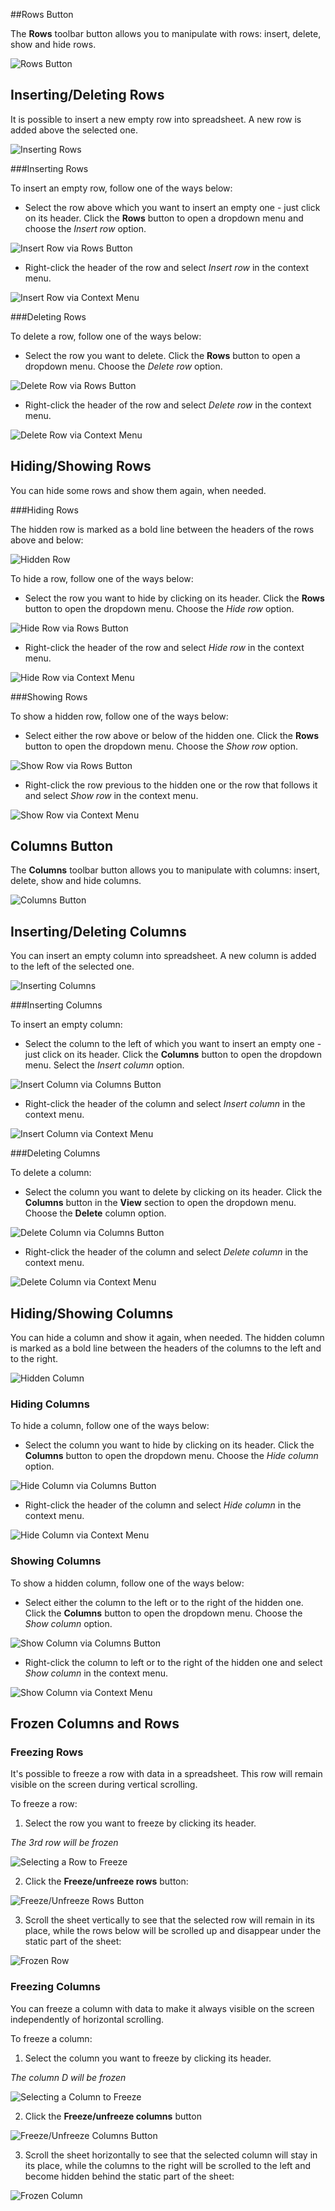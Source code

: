 ##Rows Button

The **Rows** toolbar button allows you to manipulate with rows: insert, delete, show and hide rows. 

![Rows Button](img/rows_button.png)

## Inserting/Deleting Rows

It is possible to insert a new empty row into spreadsheet. A new row is added above the selected one. 

![Inserting Rows](img/insert_row.png)

###Inserting Rows

To insert an empty row, follow one of the ways below:

- Select the row above which you want to insert an empty one - just click on its header.
Click the **Rows** button to open a dropdown menu and choose the *Insert row* option.

![Insert Row via Rows Button](img/insert_row_option.png)

- Right-click the header of the row and select *Insert row* in the context menu.

![Insert Row via Context Menu](img/insert_row_context_option.png)

###Deleting Rows

To delete a row, follow one of the ways below:

- Select the row you want to delete. Click the **Rows** button to open a dropdown menu. Choose the *Delete row* option.

![Delete Row via Rows Button](img/delete_row_option.png)

- Right-click the header of the row and select *Delete row* in the context menu.

![Delete Row via Context Menu](img/insert_row_context_option.png)

## Hiding/Showing Rows

You can hide some rows and show them again, when needed. 

###Hiding Rows

The hidden row is marked as a bold line between the headers of the rows above and below:

![Hidden Row](img/hidden_row.png)

To hide a row, follow one of the ways below:

- Select the row you want to hide by clicking on its header. Click the **Rows** button to open the dropdown menu. Choose the *Hide row* option.

![Hide Row via Rows Button](img/hide_row_option.png)

- Right-click the header of the row and select *Hide row* in the context menu.

![Hide Row via Context Menu](img/hide_row_context_option.png)
 
###Showing Rows

To show a hidden row, follow one of the ways below:

- Select either the row above or below of the hidden one. Click the **Rows** button to open the dropdown menu. Choose the *Show row* option.

![Show Row via Rows Button](img/show_row_option.png)

- Right-click the row previous to the hidden one or the row that follows it and select *Show row* in the context menu.

![Show Row via Context Menu](img/hide_row_context_option.png)
 
## Columns Button

The **Columns** toolbar button allows you to manipulate with columns: insert, delete, show and hide columns. 

![Columns Button](img/columns_button.png) 

## Inserting/Deleting Columns

You can insert an empty column into spreadsheet. A new column is added to the left of the selected one.

![Inserting Columns](img/insert_column.png)

###Inserting Columns

To insert an empty column:

- Select the column to the left of which you want to insert an empty one - just click on its header.
Click the **Columns** button to open the dropdown menu. Select the *Insert column* option.

![Insert Column via Columns Button](img/insert_column_option.png)

- Right-click the header of the column and select *Insert column* in the context menu.

![Insert Column via Context Menu](img/insert_column_context_option.png)

###Deleting Columns

To delete a column:

- Select the column you want to delete by clicking on its header. Click the **Columns** button in the **View** section to open the dropdown menu. Choose the **Delete** column option.

![Delete Column via Columns Button](img/delete_column_option.png)

- Right-click the header of the column and select *Delete column* in the context menu.

![Delete Column via Context Menu](img/delete_column_context_option.png)


## Hiding/Showing Columns

You can hide a column and show it again, when needed. The hidden column is marked as a bold line between the headers of the columns to the left and to the right.

![Hidden Column](img/hidden_column.png)

### Hiding Columns

To hide a column, follow one of the ways below:

- Select the column you want to hide by clicking on its header. Click the **Columns** button to open the dropdown menu. Choose the *Hide column* option.

![Hide Column via Columns Button](img/hide_column_option.png)

- Right-click the header of the column and select *Hide column* in the context menu.

![Hide Column via Context Menu](img/hide_column_context_option.png)


### Showing Columns

To show a hidden column, follow one of the ways below:

- Select either the column to the left or to the right of the hidden one. Click the **Columns** button to open the dropdown menu. Choose the *Show column* option.

![Show Column via Columns Button](img/show_column_option.png)

- Right-click the column to left or to the right of the hidden one and select *Show column* in the context menu.

![Show Column via Context Menu](img/hide_column_context_option.png)


## Frozen Columns and Rows

### Freezing Rows

It's possible to freeze a row with data in a spreadsheet. This row will remain visible on the screen during vertical scrolling. 

To freeze a row:

1) Select the row you want to freeze by clicking its header.

*The 3rd row will be frozen*

![Selecting a Row to Freeze](img/row_to_freeze.png)

2) Click the **Freeze/unfreeze rows** button:

![Freeze/Unfreeze Rows Button](img/freeze_rows_button.png)

3) Scroll the sheet vertically to see that the selected row will remain in its place, while the rows below will be scrolled up and disappear under the static part of the sheet:

![Frozen Row](img/frozen_row.png)

### Freezing Columns

You can freeze a column with data to make it always visible on the screen independently of horizontal scrolling.  

To freeze a column:

1) Select the column you want to freeze by clicking its header.

*The column D will be frozen*

![Selecting a Column to Freeze](img/column_to_freeze.png)

2) Click the **Freeze/unfreeze columns** button

![Freeze/Unfreeze Columns Button](img/freeze_columns_button.png)

3) Scroll the sheet horizontally to see that the selected column will stay in its place, while the columns to the right will be scrolled to the left and become hidden behind the static part of the sheet:

![Frozen Column](img/frozen_column.png)

